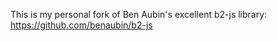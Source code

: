 This is my personal fork of Ben Aubin's excellent b2-js library:
https://github.com/benaubin/b2-js

